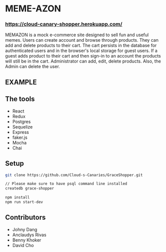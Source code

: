 # MEME-AZON

### https://cloud-canary-shopper.herokuapp.com/

MEMAZON is a mock e-commerce site designed to sell fun and useful memes. Users can create account and browse through products. They can add and delete products to their cart. The cart persists in the database for authenticated users and in the browser's local storage for guest users. If a guest adds product to their cart and then sign-in to an account the products will still be in the cart. Administrator can add, edit, delete products. Also, the Admin can delete the user.

## EXAMPLE

 <!-- Screen-shot of the website -->

## The tools

* React
* Redux
* Postgres
* Sequelize
* Express
* faker.js
* Mocha
* Chai

## Setup

```bash
git clone https://github.com/Cloud-s-Canaries/GraceShopper.git

// Please make sure to have psql command line installed
createdb grace-shopper

npm install
npm run start-dev
```

## Contributors

* Johny Dang
* Anclaudys Rivas
* Benny Khoker
* David Cho

